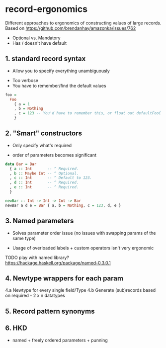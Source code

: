 # record-ergonomics

Different approaches to ergonomics of constructing values of large records.
Based on https://github.com/brendanhay/amazonka/issues/762


- Optional vs. Mandatory
- Has / doesn't have default

## 1. standard record syntax

+ Allow you to specify everything unambiguously
- Too verbose
- You have to remember/find the default values

```haskell
foo = 
  Foo
    { a = 1
    , b = Nothing
    , c = 123 -- You'd have to remember this, or float out defaultFooC in codegen, etc.
    }
```

## 2. "Smart" constructors

+ Only specify what's required
- order of parameters becomes significant

```haskell
data Bar = Bar
  { a :: Int       -- ^ Required.
  , b :: Maybe Int -- ^ Optional.
  , c :: Int       -- ^ Default to 123.
  , d :: Int       -- ^ Required.
  , e :: Int       -- ^ Required.
  }

newBar :: Int -> Int -> Int -> Bar
newBar a d e = Bar { a, b = Nothing, c = 123, d, e }
```

## 3. Named parameters
+ Solves parameter order issue (no issues with swapping params of the same type)
- Usage of overloaded labels + custom operators isn't very ergonomic

TODO play with named library?
https://hackage.haskell.org/package/named-0.3.0.1

## 4. Newtype wrappers for each param

4.a Newtype for every single field/Type
4.b Generate (sub)records based on required
    - 2 x n datatypes

## 5. Record pattern synonyms

## 6. HKD
+ named + freely ordered parameters + punning

